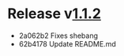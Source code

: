 # Release v[1.1.2](github.com/rakshazi/bump.sh/tags/1.1.2)

* 2a062b2 Fixes shebang
* 62b4178 Update README.md


